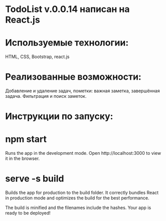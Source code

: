# TodoList v.0.0.14 написан на React.js 

# Используемые технологии: 
HTML, CSS, Bootstrap, react.js

# Реализованные возможности:
Добавление и удаление задач, пометки: важная заметка, завершённая задача. Фильтрация и поиск заметок.

# Инструкции по запуску:

# npm start
Runs the app in the development mode.
Open http://localhost:3000 to view it in the browser.

# serve -s build
Builds the app for production to the build folder.
It correctly bundles React in production mode and optimizes the build for the best performance.

The build is minified and the filenames include the hashes.
Your app is ready to be deployed!
